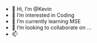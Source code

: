 - 👋 Hi, I’m @Kevin
- 👀 I’m interested in Coding
- 🌱 I’m currently learning MSE
- 💞️ I’m looking to collaborate on ...
- 📫 

<!---
wowoshu/wowoshu is a ✨ special ✨ repository because its `README.md` (this file) appears on your GitHub profile.
You can click the Preview link to take a look at your changes.
--->
